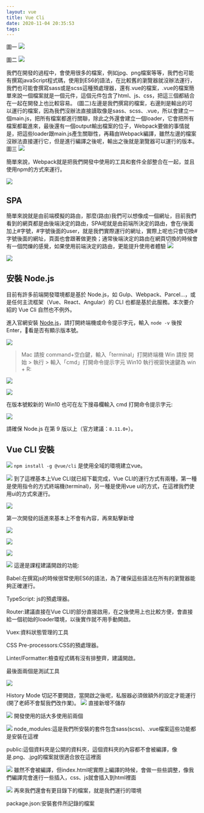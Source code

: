 ```yaml
---
layout: vue
title: Vue Cli
date: 2020-11-04 20:35:53
tags:
---
```

圖一
![](https://i.imgur.com/aNwSDtY.png)
<!--more-->
圖二
![](https://i.imgur.com/2M2CLCy.png)

我們在開發的過程中，會使用很多的檔案，例如jpg、png檔案等等，我們也可能有撰寫javaScript程式碼，使用到ES6的語法，在比較舊的瀏覽器就沒辦法運行，我們也可能會撰寫sass或是scss這種預處理器，還有.vue的檔案，.vue的檔案簡單來說一個檔案就是一個元件，這個元件包含了html、js、css，把這三個都結合在一起在開發上也比較容易。
(圖二)左邊是我們撰寫的檔案，右邊則是輸出的可以運行的檔案，因為我們沒辦法直接讀取像是sass、scss、.vue，所以會建立一個main.js，把所有檔案都進行關聯，除此之外還會建立一個loader，它會把所有檔案都載進來，最後還有一個output輸出檔案的位子，Webpack要做的事情就是，把這些loader跟main.js產生關聯性，再藉由Webpack編譯，雖然左邊的檔案沒辦法直接運行它，但是進行編譯之後呢，輸出之後就是瀏覽器可以運行的版本。
圖三
![](https://i.imgur.com/3YbT69U.png)

簡單來說，Webpack就是把我們開發中使用的工具和套件全部整合在一起，並且使用npm的方式來運行。

![](https://i.imgur.com/Hwd3OXK.png)
## SPA

簡單來說就是由前端模擬的路由，那麼(路由)我們可以想像成一個網址，目前我們看到的網頁都是由後端決定的路由，SPA呢就是由前端所決定的路由，會在/後面加上#字號，#字號後面的user，就是我們實際運行的網址，實際上呢也只會切換#字號後面的網址，頁面也會跟著做更換；通常後端決定的路由在網頁切換的時候會有一個閃爍的感覺，如果使用前端決定的路由，更能提升使用者體驗
![](https://i.imgur.com/0I2f0yJ.png)

![](https://i.imgur.com/G7i5GJK.png)



## 安裝 Node.js
目前有許多前端開發環境都是基於 Node.js，如 Gulp、Webpack、Parcel...，或是任何主流框架（Vue、React、Angular）的 CLI 也都是基於此服務。本次要介紹的 Vue Cli 自然也不例外。

進入官網安裝 [Node.js](https://nodejs.org/en/)，請打開終端機或命令提示字元，輸入 `node -v` 後按 Enter，看是否有顯示版本號。

![](https://i.imgur.com/tMn6b6n.gif)

> Mac 請按 command+空白鍵，輸入「terminal」打開終端機
> Win 請按 開始 > 執行 > 輸入「cmd」打開命令提示字元
Win10 執行視窗快速鍵為 win + R:

![](https://i.imgur.com/xM3UOZG.jpg)

![](https://i.imgur.com/fEKbeaR.png)

在版本號較新的 Win10 也可在左下搜尋欄輸入 cmd 打開命令提示字元:

![](https://i.imgur.com/UsXljox.jpg)

請確保 Node.js 在第 9 版以上（官方建議：`8.11.0+`）。

## Vue CLI 安裝

![](https://i.imgur.com/6uhIFx9.png)
`npm install -g @vue/cli` 是使用全域的環境建立vue。

![](https://i.imgur.com/yMyJDBy.png)
到了這裡基本上Vue CLI就已經下載完成，Vue CLI的運行方式有兩種，第一種是使用指令的方式終端機(terminal)，另一種是使用vue ui的方式，在這裡我們使用ui的方式來運行。

![](https://i.imgur.com/govrlEi.png)

第一次開發的話進來基本上不會有內容，再來點擊新增

![](https://i.imgur.com/qcddG6a.png)

![](https://i.imgur.com/WuZKKWy.png)

![](https://i.imgur.com/EFgn5e4.png)

![](https://i.imgur.com/W2SUt8U.png)
這邊是課程建議開啟的功能:

Babel:在撰寫js的時候很常使用ES6的語法，為了確保這些語法在所有的瀏覽器能夠正確運行。


TypeScript: js的預處理器。

Router:建議直接在Vue CLI的部分直接啟用，在之後使用上也比較方便，會直接給一個初始的loader環境，以後實作就不用手動開啟。

Vuex:資料狀態管理的工具

CSS Pre-processors:CSS的預處理器。

Linter/Formatter:檢查程式碼有沒有排整齊，建議開啟。

最後面兩個是測試工具

![](https://i.imgur.com/h6IsXJ9.png)

History Mode 切記不要開啟，當開啟之後呢，私服器必須做額外的設定才能運行(開了老師不會幫我們改作業)。
![](https://i.imgur.com/TBBnPmj.png)
直接新增不儲存

![](https://i.imgur.com/ry3yPxI.png)
開發使用的話大多使用前兩個

![](https://i.imgur.com/yw5EEs9.png)
node_modules:這是我們所安裝的套件包含sass(scss)、.vue檔案這些功能都是安裝在這裡

public:這個資料夾是公開的資料夾，這個資料夾的內容都不會被編譯，像是.png、.jpg的檔案就很適合放在這裡面

![](https://i.imgur.com/HBll11c.png)
雖然不會被編譯，但index.html呢實際上編譯的時候，會做一些些調整，像我們編譯完會進行一些插入，css、js就會插入到html裡面

![](https://i.imgur.com/Vj11447.png)
再來我們還會有更目錄下的檔案，就是我們運行的環境

package.json:安裝套件所記錄的檔案
